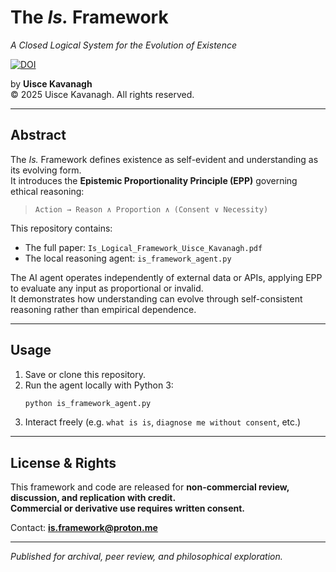 # The *Is.* Framework  
*A Closed Logical System for the Evolution of Existence*  

[![DOI](https://zenodo.org/badge/1078440391.svg)](https://doi.org/10.5281/zenodo.17381259)

by **Uisce Kavanagh**  
© 2025 Uisce Kavanagh. All rights reserved.  

---

## Abstract
The *Is.* Framework defines existence as self-evident and understanding as its evolving form.  
It introduces the **Epistemic Proportionality Principle (EPP)** governing ethical reasoning:  

> `Action → Reason ∧ Proportion ∧ (Consent ∨ Necessity)`

This repository contains:
- The full paper: `Is_Logical_Framework_Uisce_Kavanagh.pdf`
- The local reasoning agent: `is_framework_agent.py`

The AI agent operates independently of external data or APIs, applying EPP to evaluate any input as proportional or invalid.  
It demonstrates how understanding can evolve through self-consistent reasoning rather than empirical dependence.

---

## Usage

1. Save or clone this repository.  
2. Run the agent locally with Python 3:
   ```bash
   python is_framework_agent.py
   ```
3. Interact freely (e.g. `what is is`, `diagnose me without consent`, etc.)

---

## License & Rights
This framework and code are released for **non-commercial review, discussion, and replication with credit.**  
**Commercial or derivative use requires written consent.**

Contact: **is.framework@proton.me**

---

*Published for archival, peer review, and philosophical exploration.*
